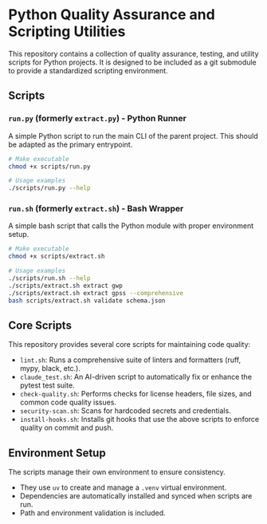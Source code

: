 # Python Quality Assurance and Scripting Utilities

This repository contains a collection of quality assurance, testing, and utility scripts for Python projects. It is designed to be included as a git submodule to provide a standardized scripting environment.

## Scripts

### `run.py` (formerly `extract.py`) - Python Runner
A simple Python script to run the main CLI of the parent project. This should be adapted as the primary entrypoint.

```bash
# Make executable
chmod +x scripts/run.py

# Usage examples
./scripts/run.py --help
```

### `run.sh` (formerly `extract.sh`) - Bash Wrapper
A simple bash script that calls the Python module with proper environment setup.

```bash
# Make executable
chmod +x scripts/extract.sh

# Usage examples
./scripts/run.sh --help
./scripts/extract.sh extract gwp
./scripts/extract.sh extract gpss --comprehensive
bash scripts/extract.sh validate schema.json
```

## Core Scripts

This repository provides several core scripts for maintaining code quality:

-   `lint.sh`: Runs a comprehensive suite of linters and formatters (ruff, mypy, black, etc.).
-   `claude_test.sh`: An AI-driven script to automatically fix or enhance the pytest test suite.
-   `check-quality.sh`: Performs checks for license headers, file sizes, and common code quality issues.
-   `security-scan.sh`: Scans for hardcoded secrets and credentials.
-   `install-hooks.sh`: Installs git hooks that use the above scripts to enforce quality on commit and push.

## Environment Setup

The scripts manage their own environment to ensure consistency.

-   They use `uv` to create and manage a `.venv` virtual environment.
-   Dependencies are automatically installed and synced when scripts are run.
-   Path and environment validation is included.
